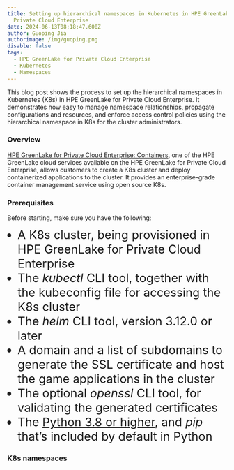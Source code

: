 ```yaml
---
title: Setting up hierarchical namespaces in Kubernetes in HPE GreenLake for
  Private Cloud Enterprise
date: 2024-06-13T08:18:47.600Z
author: Guoping Jia
authorimage: /img/guoping.png
disable: false
tags:
  - HPE GreenLake for Private Cloud Enterprise
  - Kubernetes
  - Namespaces
---
```

<style> li { font-size: 27px; line-height: 33px; max-width: none; } </style>

This blog post shows the process to set up the hierarchical namespaces in Kubernetes (K8s) in HPE GreenLake for Private Cloud Enterprise. It demonstrates how easy to manage namespace relationships, propagate configurations and resources, and enforce access control policies using the hierarchical namespace in K8s for the cluster administrators. 


### Overview

[HPE GreenLake for Private Cloud Enterprise: Containers](https://www.hpe.com/us/en/greenlake/containers.html), one of the HPE GreenLake cloud services available on the HPE GreenLake for Private Cloud Enterprise, allows customers to create a K8s cluster and deploy containerized applications to the cluster. It provides an enterprise-grade container management service using open source K8s.  

### Prerequisites

Before starting, make sure you have the following:

* A K8s cluster, being provisioned in HPE GreenLake for Private Cloud Enterprise
* The *kubectl* CLI tool, together with the kubeconfig file for accessing the K8s cluster
* The *helm* CLI tool, version 3.12.0 or later
* A domain and a list of subdomains to generate the SSL certificate and host the game applications in the cluster
* The optional *openssl* CLI tool, for validating the generated certificates
* The [Python 3.8 or higher](https://www.python.org/downloads/), and *pip* that’s included by default in Python

### K8s namespaces